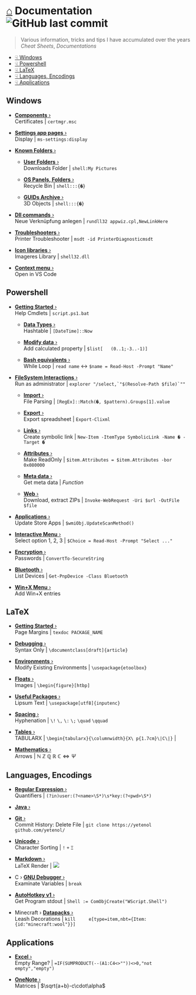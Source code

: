 # [⌂](README.md) Documentation ![GitHub last commit](https://img.shields.io/github/last-commit/yetenol/doc?color=white)
> Various information, tricks and tips I have accumulated over the years  
> _Cheat Sheets_, _Documentations_

- [☟ Windows](#windows)
- [☟ Powershell](#powershell)
- [☟ LaTeX](#latex)
- [☟ Languages, Encodings](#languages-encodings)
- [☟ Applications](#applications)

## Windows

- [**Components** ›](windows/components.md)  
  Certificates | `certmgr.msc`

- [**Settings app pages** ›](windows/settings.md)  
  Display | `ms-settings:display`

- [**Known Folders** ›](windows/known-folders/known-folders.md)  

  - [**User Folders** ›](windows/known-folders/user-folders.md)  
    Downloads Folder | `shell:My Pictures`

  - [**OS Panels, Folders** ›](windows/known-folders/guids.md)  
    Recycle Bin | `shell:::{�}`

  - [**GUIDs Archive** ›](windows/known-folders/guids-archive.md)  
    3D Objects | `shell:::{�}`

- [**Dll commands** ›](windows/dll.md)  
  Neue Verknüpfung anlegen | `rundll32 appwiz.cpl,NewLinkHere`

- [**Troubleshooters** ›](windows/troubleshooters.md)  
  Printer Troubleshooter | `msdt -id PrinterDiagnosticmsdt`

- [**Icon libraries** ›](windows/icons.md)  
  Imageres Library | `shell32.dll`

- [**Context menu** ›](windows/context-menu.md)  
  Open in VS Code


## Powershell

- [**Getting Started** ›](powershell/powershell.md)  
  Help Cmdlets | `script.ps1.bat`

  - [**Data Types** ›](powershell/data-types.md)  
    Hashtable | `[DateTime]::Now`

  - [**Modify data** ›](powershell/filesystem/modify.md)  
    Add calculated property | `$list[	(0..1;-3..-1)]`

  - [**Bash equivalents** ›](powershell/bash-equivalents.md)  
    While Loop | `read name` <-> `$name = Read-Host -Prompt "Name"`

- [**FileSystem Interactions** ›](powershell/filesystem/filesystem.md)  
  Run as administrator | ``explorer "/select,`"$(Resolve-Path $file)`""``

  - [**Import** ›](powershell/filesystem/import.md)  
    File Parsing | `[RegEx]::Match(�, $pattern).Groups[1].value`

  - [**Export** ›](powershell/filesystem/export.md)  
    Export spreadsheet | `Export-Clixml`

  - [**Links** ›](powershell/filesystem/links.md)  
    Create symbolic link | `New-Item -ItemType SymbolicLink -Name � -Target �`

  - [**Attributes** ›](powershell/filesystem/attributes.md)  
    Make ReadOnly | `$item.Attributes = $item.Attributes -bor 0x080000`

  - [**Meta data** ›](powershell/filesystem/metadata.md)  
    Get meta data | _Function_

  - [**Web** ›](powershell/filesystem/web.md)  
    Download, extract ZIPs | `Invoke-WebRequest -Uri $url -OutFile $file`

- [**Applications** ›](powershell/applications.md)  
  Update Store Apps | `$wmiObj.UpdateScanMethod()`

- [**Interactive Menu** ›](powershell/menu.md)  
  Select option 1, 2, 3 | `$Choice = Read-Host -Prompt "Select ..."`

- [**Encryption** ›](powershell/encryption.md)  
  Passwords | `ConvertTo-SecureString`

- [**Bluetooth** ›](powershell/bluetooth.md)  
  List Devices | `Get-PnpDevice -Class Bluetooth`

- [**Win+X Menu** ›](windows/win-x.md)  
  Add Win+X entries


## LaTeX

- [**Getting Started** ›](latex/latex.md)  
  Page Margins | `texdoc PACKAGE_NAME`

- [**Debugging** ›](latex/debugging.md)  
  Syntax Only | `\documentclass[draft]{article}`

- [**Environments** ›](latex/environments.md)  
  Modify Existing Environments | `\usepackage{etoolbox}`

- [**Floats** ›](latex/floats.md)  
  Images | `\begin{figure}[htbp]`

- [**Useful Packages** ›](latex/packages.md)  
  Lipsum Text | `\usepackage[utf8]{inputenc}`

- [**Spacing** ›](latex/spacing.md)  
  Hyphenation | `\!` `\,` `\:` `\;` `\quad` `\qquad`

- [**Tables** ›](latex/tables.md)  
  TABULARX | `\begin{tabularx}{\columnwidth}{X\
p{1.7cm}\|C\|}` |
- [**Mathematics** ›](latex/symbols.md)  
  Arrows | $\mathbb{N\ Z\ Q\ R\ C} \iff \Psi$


## Languages, Encodings

- [**Regular Expression** ›](languages/regex.md)  
  Quantifiers | `(?in)user:(?<name>\S*)\s*key:(?<pwd>\S*)`

- [**Java** ›](languages/java.md)  

- [**Git** ›](languages/git.md)  
  Commit History: Delete File | `git clone https://yetenol	github.com/yetenol/`

- [**Unicode** ›](languages/unicode.md)  
  Character Sorting | `!` `+` `Ξ`

- [**Markdown** ›](languages/markdown.md)  
  LaTeX Render | <img src="https://render.githubusercontent.com/render/math?math=e^{i\pi}=-1">

- C › [**GNU Debugger** ›](languages/gdb.md)  
  Examinate Variables | `break`


- [**AutoHotkey v1** ›](languages/autohotkey.md)  
  Get Program stdout | `Shell := ComObjCreate("WScript.Shell")`

- Minecraft › [**Datapacks** ›](languages/minecraft.md)  
  Leash Decorations | `kill 	e[type=item,nbt={Item:{id:"minecraft:wool"}}]`


## Applications

- [**Excel** ›](apps/excel.md)  
  Empty Range? | `=IF(SUMPRODUCT(--(A1:C4<>""))<>0,"not empty","empty")`

- [**OneNote** ›](apps/onenote.md)  
  Matrices | $\sqrt{a+b}-c\cdot\alpha$
